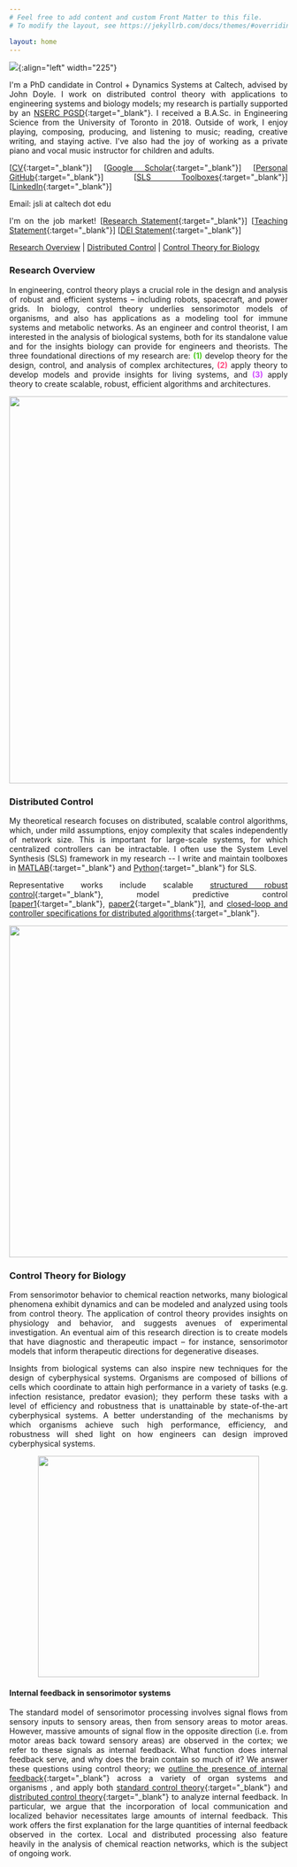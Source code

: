 ```yaml
---
# Feel free to add content and custom Front Matter to this file.
# To modify the layout, see https://jekyllrb.com/docs/themes/#overriding-theme-defaults

layout: home
---
```


<style>body {text-align: justify}</style>

![](/assets/profile_picture.jpeg){:align="left" width="225"}

I'm a PhD candidate in Control + Dynamics Systems at Caltech, advised by John Doyle. I work on distributed control theory with applications to engineering systems and biology models; my research is partially supported by an [NSERC PGSD](https://www.nserc-crsng.gc.ca/Students-Etudiants/PG-CS/BellandPostgrad-BelletSuperieures_eng.asp){:target="_blank"}. I received a B.A.Sc. in Engineering Science from the University of Toronto in 2018. Outside of work, I enjoy playing, composing, producing, and listening to music; reading, creative writing, and staying active. I've also had the joy of working as a private piano and vocal music instructor for children and adults.

[[CV](/assets/jsli_cv_nov01.pdf){:target="_blank"}] [[Google Scholar](https://scholar.google.com/citations?user=4EQuvGEAAAAJ){:target="_blank"}] [[Personal GitHub](https://github.com/flyingpeach){:target="_blank"}] [[SLS Toolboxes](https://github.com/sls-caltech/){:target="_blank"}] [[LinkedIn](https://www.linkedin.com/in/jslisali/){:target="_blank"}] 

Email: jsli at caltech dot edu

I'm on the job market! [[Research Statement](/assets/jsli_research_statement_nov01.pdf){:target="_blank"}] [[Teaching Statement](/assets/jsli_teaching_statement_nov01.pdf){:target="_blank"}] [[DEI Statement](/assets/jsli_dei_statement_nov01.pdf){:target="_blank"}]

[Research Overview](#research-overview) | [Distributed Control](#distributed-control) | [Control Theory for Biology](#control-theory-for-biology) 

### **Research Overview**
In engineering, control theory plays a crucial role in the design and analysis of robust and efficient systems – including robots, spacecraft, and power grids. In biology, control theory underlies sensorimotor models of organisms, and also has applications as a modeling tool for immune systems and metabolic networks. As an engineer and control theorist, I am interested in the analysis of biological systems, both for its standalone value and for the insights biology can provide for engineers and theorists. The three foundational directions of my research are:
<span style="color:#4ECA21;">**(1)**</span> develop theory for the design, control, and analysis of complex architectures, <span style="color:#FF477E;">**(2)**</span> apply theory to develop models and provide insights for living systems, and <span style="color:#CE47FF;">**(3)**</span> apply theory to create scalable, robust, efficient algorithms and architectures.

<p align="center">
 <img width="700" src="/assets/diagram_research_directions.png">
</p>

### **Distributed Control**
My theoretical research focuses on distributed, scalable control algorithms, which, under mild assumptions, enjoy complexity that scales independently of network size. This is important for large-scale systems, for which centralized controllers can be intractable. I often use the System Level Synthesis (SLS) framework in my research -- I write and maintain toolboxes in [MATLAB](https://github.com/sls-caltech/sls-code/tree/master/matlab){:target="_blank"} and [Python](https://github.com/shih-hao-tseng/SLSpy){:target="_blank"} for SLS.

Representative works include scalable [structured robust control](https://arxiv.org/abs/2204.02493){:target="_blank"}, model predictive control [[paper1](https://arxiv.org/abs/2110.07010){:target="_blank"}, [paper2](https://arxiv.org/abs/2203.00780){:target="_blank"}], and [closed-loop and controller specifications for distributed algorithms](https://arxiv.org/abs/2006.05040){:target="_blank"}. 

<p align="center">
 <img width="600" src="/assets/diagram_distributed_ctrl.png">
</p>

### **Control Theory for Biology** 
From sensorimotor behavior to chemical reaction networks, many biological phenomena exhibit dynamics and can be modeled and analyzed using tools from control theory. The application of control theory provides insights on physiology and behavior, and suggests avenues of experimental investigation. An eventual aim of this research direction is to create models that have diagnostic and therapeutic impact – for instance, sensorimotor models that inform therapeutic directions for degenerative diseases.

Insights from biological systems can also inspire new techniques for the design of cyberphysical systems. Organisms are composed of billions of cells which coordinate to attain high performance in a variety of tasks (e.g. infection resistance, predator evasion); they perform these tasks with a level of efficiency and robustness that is unattainable by state-of-the-art cyberphysical systems. A better understanding of the mechanisms by which organisms achieve such high performance, efficiency, and robustness will shed light on how engineers can design improved cyberphysical systems.

<p align="center">
 <img width="400" src="/assets/diagram_ctrl_for_bio.png">
</p>

#### **Internal feedback in sensorimotor systems**
The standard model of sensorimotor processing involves signal flows from sensory inputs to sensory areas, then from sensory areas to motor areas. However, massive amounts of signal flow in the opposite direction (i.e. from motor areas back toward sensory areas) are observed in the cortex; we refer to these signals as internal feedback. What function does internal feedback serve, and why does the brain contain so much of it? We answer these questions using control theory; we [outline the presence of internal feedback](https://arxiv.org/abs/2110.05029
){:target="_blank"} across a variety of organ systems and organisms , and apply both [standard control theory](https://arxiv.org/abs/2109.11752
){:target="_blank"} and [distributed control theory](https://arxiv.org/abs/2109.11757
){:target="_blank"} to analyze internal feedback. In particular, we argue that the incorporation of local communication and localized behavior necessitates large amounts of internal feedback. This work offers the first explanation for the large quantities of internal feedback observed in the cortex. Local and distributed processing also feature heavily in the analysis of chemical reaction networks, which is the subject of ongoing work.



